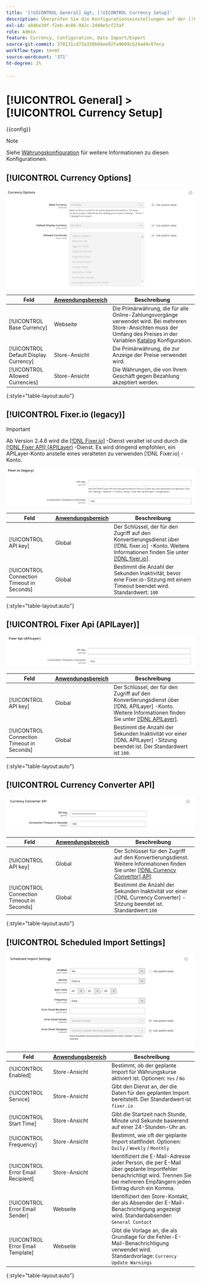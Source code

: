 ```yaml
---
title: '[!UICONTROL General] &gt; [!UICONTROL Currency Setup]'
description: Überprüfen Sie die Konfigurationseinstellungen auf der [!UICONTROL General] &gt; [!UICONTROL Currency Setup] Seite des Commerce-Administrators.
exl-id: a84be30f-f2eb-4c86-942c-2d49e5cf23af
role: Admin
feature: Currency, Configuration, Data Import/Export
source-git-commit: 370131cd73a320b04ee92fa9609cb24ad4c07eca
workflow-type: tm+mt
source-wordcount: '371'
ht-degree: 2%

---
```


# [!UICONTROL General] > [!UICONTROL Currency Setup]

{{config}}

>[!NOTE]
>
>Siehe [Währungskonfiguration](../../stores-purchase/currency-configuration.md) für weitere Informationen zu diesen Konfigurationen.

## [!UICONTROL Currency Options]

![Währungseinstellungen > Währungsoptionen](./assets/currency-setup-currency-options.png)<!-- zoom -->

| Feld | [Anwendungsbereich](../../getting-started/websites-stores-views.md#scope-settings) | Beschreibung |
|--- |--- |--- |
| [!UICONTROL Base Currency] | Webseite | Die Primärwährung, die für alle Online-Zahlungsvorgänge verwendet wird. Bei mehreren Store-Ansichten muss der Umfang des Preises in der Variablen [Katalog](../catalog/catalog.md) Konfiguration. |
| [!UICONTROL Default Display Currency] | Store-Ansicht | Die Primärwährung, die zur Anzeige der Preise verwendet wird. |
| [!UICONTROL Allowed Currencies] | Store-Ansicht | Die Währungen, die von Ihrem Geschäft gegen Bezahlung akzeptiert werden. |

{:style=&quot;table-layout:auto&quot;}

## [!UICONTROL Fixer.io (legacy)]

>[!IMPORTANT]
>
>Ab Version 2.4.6 wird die [[!DNL Fixer.io]](https://fixer.io/) -Dienst veraltet ist und durch die [[!DNL Fixer API] (APILayer)](https://apilayer.com/marketplace/fixer-api) -Dienst. Es wird dringend empfohlen, ein APILayer-Konto anstelle eines veralteten zu verwenden [!DNL Fixer.io] -Konto.

![Währungseinstellungen > Fixer.io](./assets/currency-setup-fixer.png)<!-- zoom -->

| Feld | [Anwendungsbereich](../../getting-started/websites-stores-views.md#scope-settings) | Beschreibung |
|--- |--- |--- |
| [!UICONTROL API key] | Global | Der Schlüssel, der für den Zugriff auf den Konvertierungsdienst über [!DNL fixer.io] -Konto. Weitere Informationen finden Sie unter [[!DNL fixer.io]](https://fixer.io/). |
| [!UICONTROL Connection Timeout in Seconds] | Global | Bestimmt die Anzahl der Sekunden Inaktivität, bevor eine Fixer.io-Sitzung mit einem Timeout beendet wird. Standardwert: `100` |

{:style=&quot;table-layout:auto&quot;}

## [!UICONTROL Fixer Api (APILayer)]

![Währungseinstellungen > Fixer-API (APILayer)](./assets/currency-setup-fixer-api.png)<!-- zoom -->

| Feld | [Anwendungsbereich](../../getting-started/websites-stores-views.md#scope-settings) | Beschreibung |
|--- |--- |--- |
| [!UICONTROL API key] | Global | Der Schlüssel, der für den Zugriff auf den Konvertierungsdienst über [!DNL APILayer] -Konto. Weitere Informationen finden Sie unter [[!DNL APILayer]](https://apilayer.com/). |
| [!UICONTROL Connection Timeout in Seconds] | Global | Bestimmt die Anzahl der Sekunden Inaktivität vor einer [!DNL APILayer] -Sitzung beendet ist. Der Standardwert ist `100`. |

{:style=&quot;table-layout:auto&quot;}

## [!UICONTROL Currency Converter API]

![Währungseinstellungen > Währungsumrechner-API](./assets/currency-setup-converter.png)<!-- zoom -->

| Feld | [Anwendungsbereich](../../getting-started/websites-stores-views.md#scope-settings) | Beschreibung |
|--- |--- |--- |
| [!UICONTROL API key] | Global | Der Schlüssel für den Zugriff auf den Konvertierungsdienst. Weitere Informationen finden Sie unter [[!DNL Currency Convertor] API](https://free.currencyconverterapi.com/). |
| [!UICONTROL Connection Timeout in Seconds] | Global | Bestimmt die Anzahl der Sekunden Inaktivität vor einer [!DNL Currency Converter] -Sitzung beendet ist. Standardwert:`100` |

{:style=&quot;table-layout:auto&quot;}

## [!UICONTROL Scheduled Import Settings]

![Währungseinstellungen > Geplante Importeinstellungen](./assets/currency-setup-scheduled-import-settings.png)<!-- zoom -->

| Feld | [Anwendungsbereich](../../getting-started/websites-stores-views.md#scope-settings) | Beschreibung |
|--- |--- |--- |
| [!UICONTROL Enabled] | Store-Ansicht | Bestimmt, ob der geplante Import für Währungskurse aktiviert ist. Optionen: `Yes` / `No` |
| [!UICONTROL Service] | Store-Ansicht | Gibt den Dienst an, der die Daten für den geplanten Import bereitstellt. Der Standardwert ist `fixer.io` |
| [!UICONTROL Start Time] | Store-Ansicht | Gibt die Startzeit nach Stunde, Minute und Sekunde basierend auf einer 24-Stunden-Uhr an. |
| [!UICONTROL Frequency] | Store-Ansicht | Bestimmt, wie oft der geplante Import stattfindet. Optionen: `Daily` / `Weekly` / `Monthly` |
| [!UICONTROL Error Email Recipient] | Store-Ansicht | Identifiziert die E-Mail-Adresse jeder Person, die per E-Mail über geplante Importfehler benachrichtigt wird. Trennen Sie bei mehreren Empfängern jeden Eintrag durch ein Komma. |
| [!UICONTROL Error Email Sender] | Webseite | Identifiziert den Store-Kontakt, der als Absender der E-Mail-Benachrichtigung angezeigt wird. Standardabsender: `General Contact` |
| [!UICONTROL Error Email Template] | Webseite | Gibt die Vorlage an, die als Grundlage für die Fehler-E-Mail-Benachrichtigung verwendet wird. Standardvorlage: `Currency Update Warnings` |

{:style=&quot;table-layout:auto&quot;}
